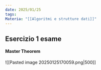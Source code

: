 ```yaml
---
date: 2025/01/25
tags: 
Materia: "[[Algoritmi e strutture dati]]"
---
```

## Esercizio 1 esame
#### Master Theorem
![[Pasted image 20250125170059.png|500]]
